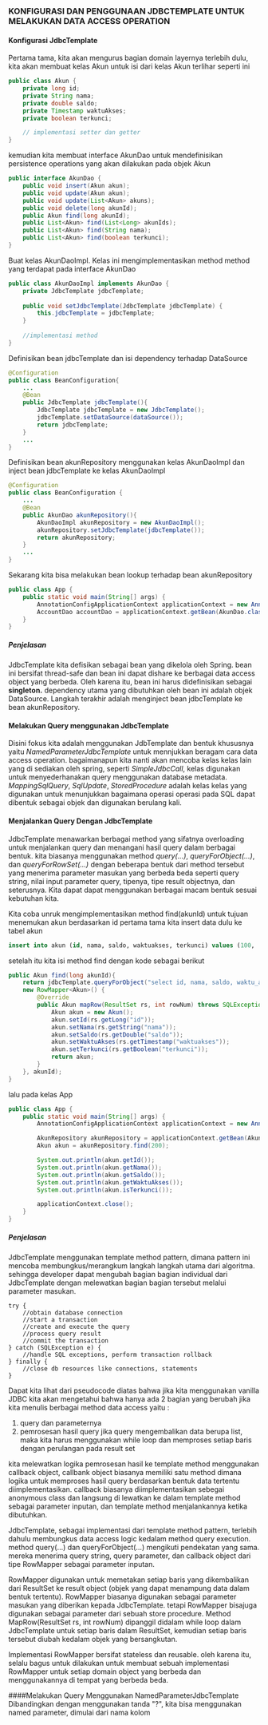 ### KONFIGURASI DAN PENGGUNAAN JDBCTEMPLATE UNTUK MELAKUKAN DATA ACCESS OPERATION


#### Konfigurasi JdbcTemplate
Pertama tama, kita akan mengurus bagian domain layernya terlebih dulu, kita akan membuat kelas Akun
untuk isi dari kelas Akun terlihar seperti ini
```java
public class Akun {
    private long id;
    private String nama;
    private double saldo;
    private Timestamp waktuAkses;
    private boolean terkunci;

    // implementasi setter dan getter 
}

```
kemudian kita membuat interface AkunDao untuk mendefinisikan persistence operations yang
akan dilakukan pada objek Akun

```java
public interface AkunDao {
    public void insert(Akun akun);
    public void update(Akun akun);
    public void update(List<Akun> akuns);
    public void delete(long akunId);
    public Akun find(long akunId);
    public List<Akun> find(List<Long> akunIds);
    public List<Akun> find(String nama);
    public List<Akun> find(boolean terkunci);
}
```
Buat kelas AkunDaoImpl. Kelas ini mengimplementasikan method method yang
terdapat pada interface AkunDao
```java
public class AkunDaoImpl implements AkunDao {
    private JdbcTemplate jdbcTemplate;
    
    public void setJdbcTemplate(JdbcTemplate jdbcTemplate) {
        this.jdbcTemplate = jdbcTemplate;
    }
    
    //implementasi method
}
```
Definisikan bean jdbcTemplate dan isi dependency terhadap DataSource
```java
@Configuration
public class BeanConfiguration{
    ...
    @Bean
    public JdbcTemplate jdbcTemplate(){
        JdbcTemplate jdbcTemplate = new JdbcTemplate();
        jdbcTemplate.setDataSource(dataSource());
        return jdbcTemplate;
    }  
    ...
}

```
Definisikan bean akunRepository menggunakan kelas AkunDaoImpl dan inject
bean jdbcTemplate ke kelas AkunDaoImpl
```java
@Configuration
public class BeanConfiguration {
    ...
    @Bean
    public AkunDao akunRepository(){
        AkunDaoImpl akunRepository = new AkunDaoImpl();
        akunRepository.setJdbcTemplate(jdbcTemplate());
        return akunRepository;
    }
    ...
}
```
Sekarang kita bisa melakukan bean lookup terhadap bean akunRepository
```java
public class App {
    public static void main(String[] args) {
        AnnotationConfigApplicationContext applicationContext = new AnnotationConfigApplicationContext(BeanConfiguration.class);
        AccountDao accountDao = applicationContext.getBean(AkunDao.class);
    }
}
```

##### Penjelasan
JdbcTemplate kita defisikan sebagai bean yang dikelola oleh Spring. bean ini
bersifat thread-safe dan bean ini dapat dishare ke berbagai data access object yang berbeda.
Oleh karena itu, bean ini harus didefinisikan sebagai **singleton.** dependency utama
yang dibutuhkan oleh bean ini adalah objek DataSource. Langkah terakhir adalah menginject bean
jdbcTemplate ke bean akunRepository.


#### Melakukan Query menggunakan JdbcTemplate
Disini fokus kita adalah menggunakan JdbTemplate dan bentuk khususnya yaitu _NamedParameterJdbcTemplate_
untuk mennjukkan beragam cara data access operation. bagaimanapun kita nanti akan mencoba kelas kelas
lain yang di sediakan oleh spring, seperti _SimpleJdbcCall_, kelas digunakan untuk menyederhanakan query 
menggunakan database metadata. _MappingSqlQuery_, _SqlUpdate_, _StoredProcedure_ adalah kelas kelas yang digunakan untuk 
menunjukkan bagaimana operasi operasi pada SQL dapat dibentuk sebagai objek dan digunakan berulang kali.

#### Menjalankan Query Dengan JdbcTemplate
JdbcTemplate menawarkan berbagai method yang sifatnya overloading untuk menjalankan query dan menangani hasil query
dalam berbagai bentuk. kita biasanya menggunakan method _query(...)_, _queryForObject(...)_, dan _queryForRowSet(...)_ 
dengan beberapa bentuk dari method tersebut yang menerima parameter masukan yang berbeda beda seperti query string,
nilai input parameter query, tipenya, tipe result objectnya, dan seterusnya. Kita dapat dapat menggunakan berbagai macam
bentuk sesuai kebutuhan kita.

Kita coba unruk mengimplementasikan method find(akunId) untuk tujuan menemukan akun berdasarkan id
pertama tama kita insert data dulu ke tabel akun

```sql
insert into akun (id, nama, saldo, waktuakses, terkunci) values (100, 'john doe', 10.0,'2014-01-01',false);
```

setelah itu kita isi method find dengan kode sebagai berikut

```java
public Akun find(long akunId){
    return jdbcTemplate.queryForObject("select id, nama, saldo, waktu_akses, terkunci from akun where id = ?",
    new RowMapper<Akun>() {
        @Override
        public Akun mapRow(ResultSet rs, int rowNum) throws SQLException {
            Akun akun = new Akun();
            akun.setId(rs.getLong("id"));
            akun.setNama(rs.getString("nama"));
            akun.setSaldo(rs.getDouble("saldo"));
            akun.setWaktuAkses(rs.getTimestamp("waktuakses"));
            akun.setTerkunci(rs.getBoolean("terkunci"));
            return akun;
        }
    }, akunId);
}
``` 
lalu pada kelas App
```java
public class App {
    public static void main(String[] args) {
        AnnotationConfigApplicationContext applicationContext = new AnnotationConfigApplicationContext(BeanConfiguration.class);

        AkunRepository akunRepository = applicationContext.getBean(AkunRepository.class);
        Akun akun = akunRepository.find(200);

        System.out.println(akun.getId());
        System.out.println(akun.getNama());
        System.out.println(akun.getSaldo());
        System.out.println(akun.getWaktuAkses());
        System.out.println(akun.isTerkunci());

        applicationContext.close();
    }
}
```

##### Penjelasan
JdbcTemplate menggunakan template method pattern, dimana pattern ini mencoba membungkus/merangkum langkah langkah utama 
dari algoritma. sehingga developer dapat mengubah bagian bagian individual dari JdbcTemplate dengan melewatkan bagian
bagian tersebut melalui parameter masukan.

```text
try {
    //obtain database connection
    //start a transaction
    //create and execute the query
    //process query result
    //commit the transaction
} catch (SQLException e) {
    //handle SQL exceptions, perform transaction rollback
} finally {
    //close db resources like connections, statements
}
```

Dapat kita lihat dari pseudocode diatas bahwa jika kita menggunakan vanilla JDBC kita akan mengetahui bahwa hanya
ada 2 bagian yang berubah jika kita menulis berbagai method data access yaitu :
1. query dan parameternya
2. pemrosesan hasil query
jika query mengembalikan data berupa list, maka kita harus menggunakan while loop dan memproses setiap baris dengan
perulangan pada result set

kita melewatkan logika pemrosesan hasil ke template method menggunakan callback object, callbank object biasanya
memiliki satu method dimana logika untuk memproses hasil query berdasarkan bentuk data tertentu diimplementasikan. 
callback biasanya diimplementasikan sebegai anonymous class dan langsung di lewatkan ke dalam template method sebagai
parameter inputan, dan template method menjalankannya ketika dibutuhkan.

JdbcTemplate, sebagai implementasi dari template method pattern, terlebih dahulu membungkus data access logic kedalam 
method query execution. method query(...) dan queryForObject(...) mengikuti pendekatan yang sama. mereka menerima query string,
query parameter, dan callback object dari tipe RowMapper sebagai parameter inputan.

RowMapper digunakan untuk memetakan setiap baris yang dikembalikan dari ResultSet ke result object (objek yang dapat
menampung data dalam bentuk tertentu). RowMapper biasanya digunakan sebagai parameter masukan yang diberikan kepada JdbcTemplate.
tetapi RowMapper bisajuga digunakan sebagai parameter dari sebuah store procedure. Method MapRow(ResultSet rs, int rowNum)
dipanggil didalam while loop dalam JdbcTemplate untuk setiap baris dalam ResultSet, kemudian setiap baris tersebut diubah 
kedalam objek yang bersangkutan.

Implementasi RowMapper bersifat stateless dan reusable. oleh karena itu, selalu bagus untuk dilakukan untuk membuat sebuah
implementasi RowMapper untuk setiap domain object yang berbeda dan menggunakannya di tempat yang berbeda beda.

####Melakukan Query Menggunakan  NamedParameterJdbcTemplate
Dibandingkan dengan menggunakan tanda "?", kita bisa menggunakan named parameter, dimulai dari nama kolom 